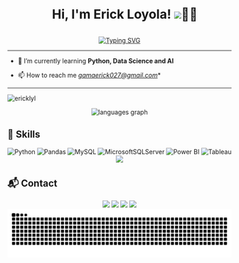 <!--título-->
<div id="user-content-toc">
  <ul align="center">
    <summary><h1 style="display: inline-block">Hi, I'm Erick Loyola! <img src="https://raw.githubusercontent.com/iampavangandhi/iampavangandhi/master/gifs/Hi.gif" width="28px">🧑‍💻</h1></summary>
</div>
    <p align="center">
    <a href="https://git.io/typing-svg">
        <img src="https://readme-typing-svg.herokuapp.com?font=Poppins&weight=500&size=40&pause=1000&color=F7B92E&center=true&random=true&width=600&height=100&lines=Data+Analyst;+AI+Enthusiast" alt="Typing SVG" />
    </a>
</p>

<hr>

 - 🌱 I’m currently learning **Python, Data Science and AI**

- 📫 How to reach me *gamaerick027@gmail.com**

<hr>
<div align="center">
  <p align="left"> <img src="https://komarev.com/ghpvc/?username=ericklyl&label=Profile%20views&color=0e75b6&style=flat" alt="ericklyl" /> </p>
        
  <img src="https://github-readme-stats.vercel.app/api/top-langs?username=ericklyl&locale=en&hide_title=false&layout=compact&card_width=320&langs_count=5&theme=gotham&hide_border=false" height="150" alt="languages graph"/>
</div>


## 🚀 Skills
<div align="center">

![Python](https://img.shields.io/badge/python-3670A0?style=for-the-badge&logo=python&logoColor=ffdd54)
![Pandas](https://img.shields.io/badge/pandas-%23150458.svg?style=for-the-badge&logo=pandas&logoColor=white)
![MySQL](https://img.shields.io/badge/MySQL-4479A1?style=for-the-badge&logo=mysql&logoColor=white)
![MicrosoftSQLServer](https://img.shields.io/badge/Microsoft%20SQL%20Server-CC2927?style=for-the-badge&logo=microsoft%20sql%20server&logoColor=white)
![Power BI](https://img.shields.io/badge/Power%20BI-F2C811?style=for-the-badge&logo=power-bi&logoColor=black)
![Tableau](https://img.shields.io/badge/Tableau-E97627?style=for-the-badge&logo=tableau&logoColor=white)
![](http://github-profile-summary-cards.vercel.app/api/cards/profile-details?username=ericklyl&theme=great_gatsby)
</div>
    
    


  </div>

  

  
  ## 📬 Contact
 
<div align="center"> 
  <a href="https://www.instagram.com/ericklyl?igsh=MWVxeWdoNGdpMWh1dQ==" target="_blank"><img src="https://img.shields.io/badge/-Instagram-%23E4405F?style=for-the-badge&logo=instagram&logoColor=white" target="_blank"></a>
  <a href = "malito:gamaerick027@gmail.com"><img src="https://img.shields.io/badge/-Gmail-%23333?style=for-the-badge&logo=gmail&logoColor=white" target="_blank"></a>
  <a href="https://www.linkedin.com/in/erickgll/" target="_blank"><img src="https://img.shields.io/badge/-LinkedIn-%230077B5?style=for-the-badge&logo=linkedin&logoColor=white" target="_blank"></a>
  <a href="https://www.datascienceportfol.io/gamaerick027" target="_blank"><img src="https://img.shields.io/badge/Portfolio-FF5722?style=for-the-badge&logo=todoist&logoColor=white" target="_blank"></a>
  


  <picture align="center">
  <source media="(prefers-color-scheme: dark)" srcset="https://raw.githubusercontent.com/ericklyl/ericklyl/output/github-contribution-grid-snake-dark.svg">
  <source media="(prefers-color-scheme: light)" srcset="https://raw.githubusercontent.com/ericklyl/ericklyl/output/github-contribution-grid-snake.svg">
  <img alt="github contribution grid snake animation" src="https://raw.githubusercontent.com/ericklyl/ericklyl/output/github-contribution-grid-snake.svg">
</picture>

</div>

 

